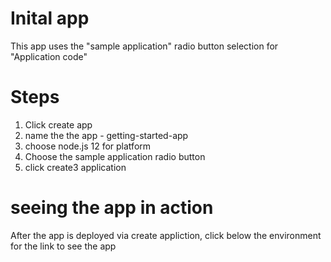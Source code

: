 # Inital app
This app uses the "sample application" radio button selection for "Application code"

# Steps

1. Click create app
2. name the the app - getting-started-app
3. choose node.js 12 for platform
4. Choose the sample application radio button
5. click create3 application

# seeing the app in action
After the app is deployed via create appliction, click below the environment for the link to see the app


